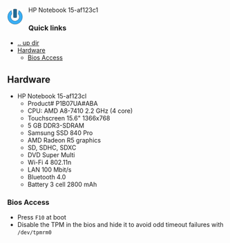 HP Notebook 15-af123c1 <img style="margin: 6px 13px 0px 0px" align="left" src="../../art/logo_36x36.png" />

### Quick links
* [.. up dir](../../README.md)
* [Hardware](#hardware)
  * [Bios Access](#bios-access)

## Hardware
* HP Notebook 15-af123cl
  * Product# P1B07UA#ABA
  * CPU: AMD A8-7410 2.2 GHz (4 core)
  * Touchscreen 15.6" 1366x768
  * 5 GB DDR3-SDRAM
  * Samsung SSD 840 Pro
  * AMD Radeon R5 graphics
  * SD, SDHC, SDXC
  * DVD Super Multi
  * Wi-Fi 4 802.11n
  * LAN 100 Mbit/s
  * Bluetooth 4.0
  * Battery 3 cell 2800 mAh

### Bios Access
* Press `F10` at boot
* Disable the TPM in the bios and hide it to avoid odd timeout failures with `/dev/tpmrm0`
